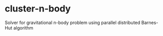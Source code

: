 # cluster-n-body
Solver for gravitational n-body problem using parallel distributed Barnes-Hut algorithm
